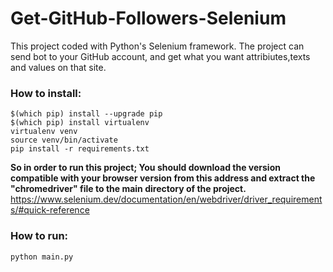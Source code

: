 # Get-GitHub-Followers-Selenium
This project coded with Python's Selenium framework. The project can send bot to your GitHub account, and get what you want attribiutes,texts and values on that site.

### How to install:
``$(which pip) install --upgrade pip``  
``$(which pip) install virtualenv``  
``virtualenv venv``  
``source venv/bin/activate``  
``pip install -r requirements.txt``  

**So in order to run this project;
You should download the version compatible with your browser version from this address and extract the "chromedriver" file to the main directory of the project.**
https://www.selenium.dev/documentation/en/webdriver/driver_requirements/#quick-reference

### How to run:
``python main.py``

